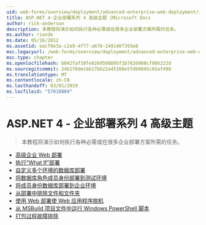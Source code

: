 ```yaml
---
uid: web-forms/overview/deployment/advanced-enterprise-web-deployment/index
title: ASP.NET 4-企业部署系列 4 高级主题 |Microsoft Docs
author: rick-anderson
description: 本教程将演示如何执行各种必需或在很多企业部署方案所需的任务。
ms.author: riande
ms.date: 05/16/2012
ms.assetid: eacf0e3a-c2e9-4f77-a676-249146f393e8
msc.legacyurl: /web-forms/overview/deployment/advanced-enterprise-web-deployment
msc.type: chapter
ms.openlocfilehash: b042faf38fe0269508895f1b7826908cf086222d
ms.sourcegitcommit: 24b1f6decbb17bb22a45166e5fdb0845c65af498
ms.translationtype: MT
ms.contentlocale: zh-CN
ms.lasthandoff: 03/01/2019
ms.locfileid: "57018804"
---
```

<a name="aspnet-4---enterprise-deployment-series-4-advanced-topics"></a>ASP.NET 4 - 企业部署系列 4 高级主题
====================
> 本教程将演示如何执行各种必需或在很多企业部署方案所需的任务。


- [高级企业 Web 部署](advanced-enterprise-web-deployment.md)
- [执行“What If”部署](performing-a-what-if-deployment.md)
- [自定义多个环境的数据库部署](customizing-database-deployments-for-multiple-environments.md)
- [将数据库角色成员身份部署到测试环境](deploying-database-role-memberships-to-test-environments.md)
- [将成员身份数据库部署到企业环境](deploying-membership-databases-to-enterprise-environments.md)
- [从部署中排除文件和文件夹](excluding-files-and-folders-from-deployment.md)
- [使用 Web 部署使 Web 应用程序脱机](taking-web-applications-offline-with-web-deploy.md)
- [从 MSBuild 项目文件中运行 Windows PowerShell 脚本](running-windows-powershell-scripts-from-msbuild-project-files.md)
- [打包过程故障排除](troubleshooting-the-packaging-process.md)
